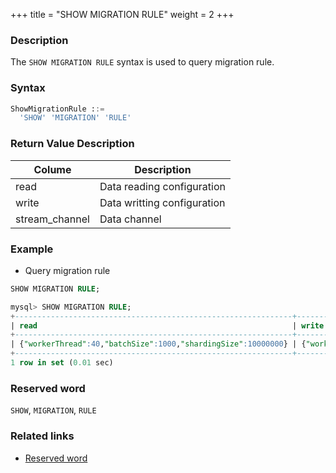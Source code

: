 +++
title = "SHOW MIGRATION RULE"
weight = 2
+++

### Description

The `SHOW MIGRATION RULE` syntax is used to query migration rule.

### Syntax

```sql
ShowMigrationRule ::=
  'SHOW' 'MIGRATION' 'RULE'
```

### Return Value Description

| Colume        | Description                |
|---------------|----------------------------|
|read           |Data reading configuration  |
|write          |Data writting configuration |
|stream_channel |Data channel                |

### Example

- Query migration rule

```sql
SHOW MIGRATION RULE;
```

```sql
mysql> SHOW MIGRATION RULE;
+--------------------------------------------------------------+--------------------------------------+------------------------------------------------------+
| read                                                         | write                                | stream_channel                                       |
+--------------------------------------------------------------+--------------------------------------+------------------------------------------------------+
| {"workerThread":40,"batchSize":1000,"shardingSize":10000000} | {"workerThread":40,"batchSize":1000} | {"type":"MEMORY","props":{"block-queue-size":10000}} |
+--------------------------------------------------------------+--------------------------------------+------------------------------------------------------+
1 row in set (0.01 sec)
```

### Reserved word

`SHOW`, `MIGRATION`, `RULE`

### Related links

- [Reserved word](/en/reference/distsql/syntax/reserved-word/)

